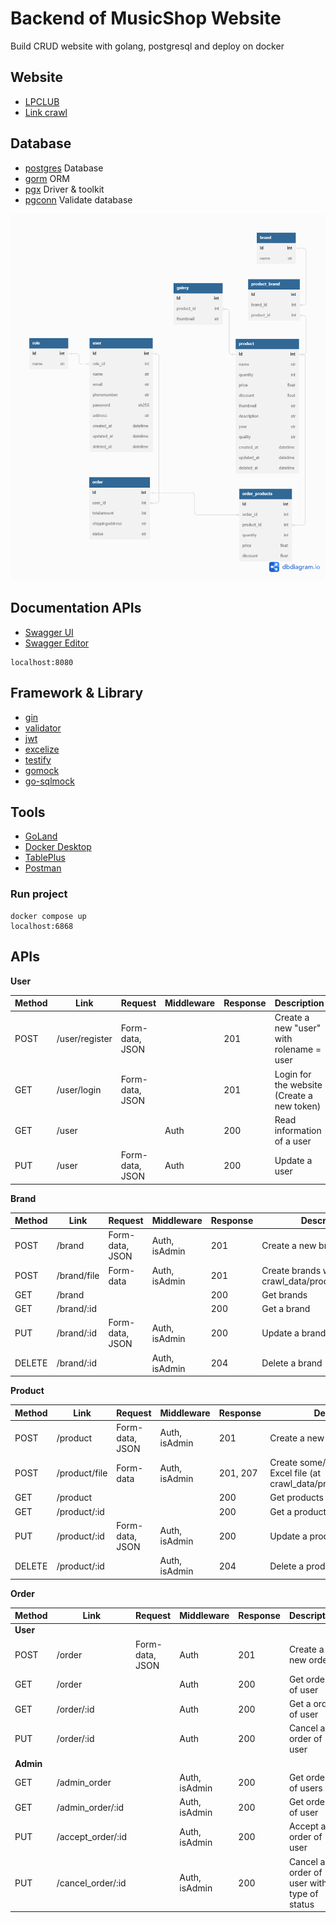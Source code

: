 # Backend of MusicShop Website

Build CRUD website with golang, postgresql and deploy on docker


## Website
- [LPCLUB](https://lpclub.vn/)
- [Link crawl](https://github.com/MusicShopVersion1/crawl_data)

## Database
- [postgres](https://hub.docker.com/_/postgres) Database
- [gorm](https://github.com/go-gorm/gorm) ORM
- [pgx](https://github.com/jackc/pgx) Driver & toolkit
- [pgconn](https://github.com/jackc/pgconn) Validate database

![Database Diagram](https://github.com/MusicShopVersion1/server/blob/master/images/Web%20Online%20MusicShop.png)

## Documentation APIs
- [Swagger UI](https://hub.docker.com/r/swaggerapi/swagger-ui)
- [Swagger Editor](https://editor.swagger.io/)
```
localhost:8080
```

## Framework & Library
- [gin](https://github.com/gin-gonic/gin)
- [validator](https://github.com/go-playground/validator)
- [jwt](https://github.com/golang-jwt/jwt)
- [excelize](https://github.com/qax-os/excelize)
- [testify](https://github.com/stretchr/testify)
- [gomock](https://github.com/golang/mock)
- [go-sqlmock](https://github.com/DATA-DOG/go-sqlmock)

## Tools
- [GoLand](https://www.jetbrains.com/go/)
- [Docker Desktop](https://www.docker.com/products/docker-desktop/)
- [TablePlus](https://tableplus.com/)
- [Postman](https://www.postman.com/downloads/)

[//]: # (- [migrate]&#40;https://github.com/golang-migrate/migrate&#41;)

### Run project

```
docker compose up
localhost:6868
```

## APIs

**User**

| Method | Link           | Request         | Middleware | Response | Description                                |
|--------|----------------|-----------------|------------|----------|--------------------------------------------|
| POST   | /user/register | Form-data, JSON |            | 201      | Create a new "user" with rolename = user   |
| GET    | /user/login    | Form-data, JSON |            | 201      | Login for the website (Create a new token) |
| GET    | /user          |                 | Auth       | 200      | Read information of a user                 |
| PUT    | /user          | Form-data, JSON | Auth       | 200      | Update a user                              |

**Brand**

| Method | Link        | Request         | Middleware    | Response | Description                                                   |
|--------|-------------|-----------------|---------------|----------|---------------------------------------------------------------|
| POST   | /brand      | Form-data, JSON | Auth, isAdmin | 201      | Create a new brand                                            |
| POST   | /brand/file | Form-data       | Auth, isAdmin | 201      | Create brands with CSV file (at crawl_data/product/brand.csv) |
| GET    | /brand      |                 |               | 200      | Get brands                                                    |
| GET    | /brand/:id  |                 |               | 200      | Get a brand                                                   |
| PUT    | /brand/:id  | Form-data, JSON | Auth, isAdmin | 200      | Update a brand                                                |
| DELETE | /brand/:id  |                 | Auth, isAdmin | 204      | Delete a brand                                                |

**Product**

| Method | Link          | Request         | Middleware    | Response | Description                                                                  |
|--------|---------------|-----------------|---------------|----------|------------------------------------------------------------------------------|
| POST   | /product      | Form-data, JSON | Auth, isAdmin | 201      | Create a new product                                                         |
| POST   | /product/file | Form-data       | Auth, isAdmin | 201, 207 | Create some/all product with Excel file (at crawl_data/product/product.xlsx) |
| GET    | /product      |                 |               | 200      | Get products                                                                 |
| GET    | /product/:id  |                 |               | 200      | Get a product                                                                |
| PUT    | /product/:id  | Form-data, JSON | Auth, isAdmin | 200      | Update a product                                                             |
| DELETE | /product/:id  |                 | Auth, isAdmin | 204      | Delete a product                                                             |

**Order**

| Method    | Link              | Request         | Middleware    | Response | Description                                    |
|-----------|-------------------|-----------------|---------------|----------|------------------------------------------------|
| **User**  |
| POST      | /order            | Form-data, JSON | Auth          | 201      | Create a new order                             |
| GET       | /order            |                 | Auth          | 200      | Get orders of user                             |
| GET       | /order/:id        |                 | Auth          | 200      | Get a order of user                            |
| PUT       | /order/:id        |                 | Auth          | 200      | Cancel a order of user                         |
| **Admin** |
| GET       | /admin_order      |                 | Auth, isAdmin | 200      | Get orders of users                            |
| GET       | /admin_order/:id  |                 | Auth, isAdmin | 200      | Get orders of user                             |
| PUT       | /accept_order/:id |                 | Auth, isAdmin | 200      | Accept a order of user                         |
| PUT       | /cancel_order/:id |                 | Auth, isAdmin | 200      | Cancel a order of user with all type of status |
